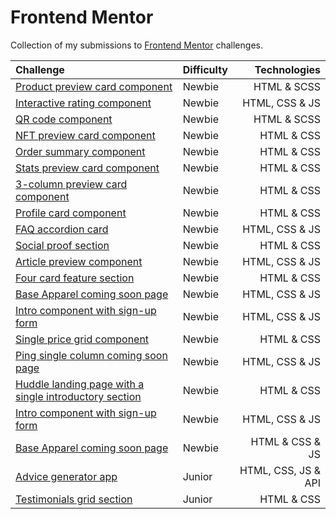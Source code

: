 # Frontend Mentor

Collection of my submissions to [Frontend Mentor](https://www.frontendmentor.io/home) challenges.

Challenge | Difficulty | Technologies
:-- | - | --:
[Product preview card component](https://github.com/Vhbrabo/frontend-mentor-challenges/tree/main/product-preview-card-component-challenge) | Newbie | HTML & SCSS
[Interactive rating component](https://github.com/Vhbrabo/frontend-mentor-challenges/tree/main/interactive-rating-component-main) | Newbie | HTML, CSS & JS
[QR code component](https://github.com/Vhbrabo/frontend-mentor-challenges/tree/main/qr-code-component-challenge) | Newbie | HTML & SCSS
[NFT preview card component](https://github.com/Vhbrabo/frontend-mentor-challenges/tree/main/nft-preview-card-component-main) | Newbie | HTML & CSS
[Order summary component](https://github.com/Vhbrabo/frontend-mentor-challenges/tree/main/order-summary-component-main) | Newbie | HTML & CSS
[Stats preview card component](https://github.com/Vhbrabo/frontend-mentor-challenges/tree/main/stats-preview-card-component-main) | Newbie | HTML & CSS
[3-column preview card component](https://github.com/Vhbrabo/frontend-mentor-challenges/tree/main/3-column-preview-card-component-main) | Newbie | HTML & CSS
[Profile card component](https://github.com/Vhbrabo/frontend-mentor-challenges/tree/main/profile-card-component-main) | Newbie | HTML & CSS
[FAQ accordion card](https://github.com/Vhbrabo/frontend-mentor-challenges/tree/main/faq-accordion-card-main) | Newbie | HTML, CSS & JS
[Social proof section](https://github.com/Vhbrabo/frontend-mentor-challenges/tree/main/social-proof-section-master) | Newbie | HTML & CSS
[Article preview component](https://github.com/Vhbrabo/frontend-mentor-challenges/tree/main/article-preview-component-master) | Newbie | HTML, CSS & JS
[Four card feature section](https://github.com/Vhbrabo/frontend-mentor-challenges/tree/main/four-card-feature-section-master) | Newbie | HTML & CSS
[Base Apparel coming soon page](soon) | Newbie | HTML, CSS & JS
[Intro component with sign-up form](soon) | Newbie | HTML, CSS & JS
[Single price grid component](https://github.com/Vhbrabo/frontend-mentor-challenges/tree/main/single-price-grid-component-master) | Newbie | HTML & CSS
[Ping single column coming soon page](https://github.com/Vhbrabo/frontend-mentor-challenges/tree/main/ping-coming-soon-page-master) | Newbie | HTML, CSS & JS
[Huddle landing page with a single introductory section](https://github.com/Vhbrabo/frontend-mentor-challenges/tree/main/huddle-landing-page-with-single-introductory-section-master) | Newbie | HTML & CSS
[Intro component with sign-up form](https://github.com/Vhbrabo/frontend-mentor-challenges/tree/main/intro-component-with-signup-form-master) | Newbie | HTML, CSS & JS
[Base Apparel coming soon page](https://github.com/Vhbrabo/frontend-mentor-challenges/tree/main/base-apparel-coming-soon-master) | Newbie | HTML & CSS & JS
[Advice generator app](https://github.com/Vhbrabo/frontend-mentor-challenges/tree/main/advice-generator-app-main) | Junior | HTML, CSS, JS & API
[Testimonials grid section](https://github.com/Vhbrabo/frontend-mentor-challenges/tree/main/testimonials-grid-section-main) | Junior | HTML & CSS
